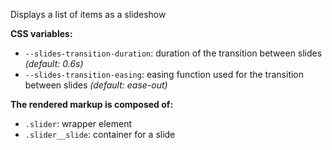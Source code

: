 Displays a list of items as a slideshow

**CSS variables:**

- `--slides-transition-duration`: duration of the transition between slides _(default: 0.6s)_
- `--slides-transition-easing`: easing function used for the transition between slides _(default: ease-out)_

**The rendered markup is composed of:**

- `.slider`: wrapper element
- `.slider__slide`: container for a slide
